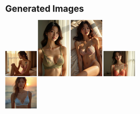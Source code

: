 # Generated Images



<img src="2025_07_12_01.webp" width="100"/> <img src="2025_07_12_02.webp" width="100"/> <img src="2025_07_12_03.webp" width="100"/> <img src="2025_07_12_04.webp" width="100"/> <img src="2025_07_12_05.webp" width="100"/>